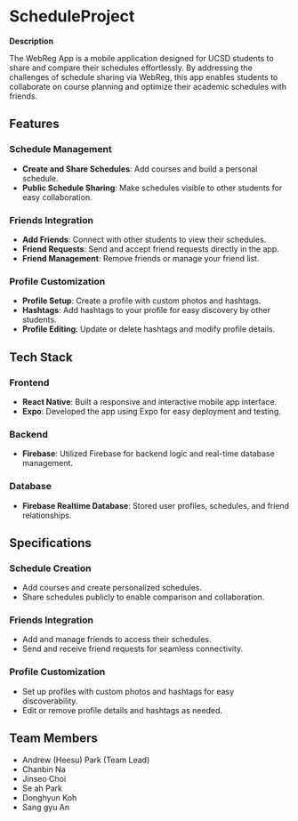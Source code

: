 # ScheduleProject

**Description**

The WebReg App is a mobile application designed for UCSD students to share and compare their schedules effortlessly. By addressing the challenges of schedule sharing via WebReg, this app enables students to collaborate on course planning and optimize their academic schedules with friends.

## Features

### Schedule Management
- **Create and Share Schedules**: Add courses and build a personal schedule.
- **Public Schedule Sharing**: Make schedules visible to other students for easy collaboration.

### Friends Integration
- **Add Friends**: Connect with other students to view their schedules.
- **Friend Requests**: Send and accept friend requests directly in the app.
- **Friend Management**: Remove friends or manage your friend list.

### Profile Customization
- **Profile Setup**: Create a profile with custom photos and hashtags.
- **Hashtags**: Add hashtags to your profile for easy discovery by other students.
- **Profile Editing**: Update or delete hashtags and modify profile details.

## Tech Stack

### Frontend
- **React Native**: Built a responsive and interactive mobile app interface.
- **Expo**: Developed the app using Expo for easy deployment and testing.

### Backend
- **Firebase**: Utilized Firebase for backend logic and real-time database management.

### Database
- **Firebase Realtime Database**: Stored user profiles, schedules, and friend relationships.

## Specifications

### Schedule Creation
- Add courses and create personalized schedules.
- Share schedules publicly to enable comparison and collaboration.

### Friends Integration
- Add and manage friends to access their schedules.
- Send and receive friend requests for seamless connectivity.

### Profile Customization
- Set up profiles with custom photos and hashtags for easy discoverability.
- Edit or remove profile details and hashtags as needed.

## Team Members
- Andrew (Heesu) Park (Team Lead)
- Chanbin Na
- Jinseo Choi
- Se ah Park
- Donghyun Koh
- Sang gyu An